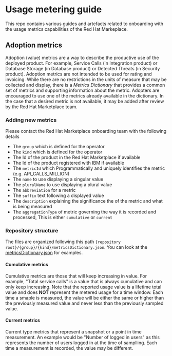 # Usage metering guide

This repo contains various guides and artefacts related to onboarding with the usage metrics capabilities of the Red Hat Markeplace.

## Adoption metrics

Adoption (value) metrics are a way to describe the productive use of the deployed product. For example, Service Calls (in Integration product) or Database Storage (in Database product) or Detected Threats (in Security product). Adoption metrics are not intended to be used for rating and invoicing. While there are no restrictions in the units of measure that may be collected and display, there is a _Metrics Dictionary_ that provides a common set of metrics and supporting information about the metric. Adopters are encouraged to use one of the metrics already available in the dictionary. In the case that a desired metric is not available, it may be added after review by the Red Hat Marketplace team.

### Adding new metrics

Please contact the Red Hat Marketplace onboarding team with the following details
- The `group` which is defined for the operator
- The `kind` which is defined for the operator
- The Id of the product in the Red Hat Marketplace if available
- The Id of the product registered with IBM if available
- The `metricId` which Programmatically and uniquely identifies the metric (e.g. API_CALLS_MILLION)
- The `name` to use displaying a singular value
- The `pluralName` to use displaying a plural value
- The `abbreviation` for a metric
- The `suffix` text following a displayed value
- The `description` explaining the significance the of the metric and what is being measured
- The `aggregationType` of metric governing the way it is recorded and processed, This is either `cumulative` or `current`

### Repository structure
The files are organized following this path `{repository root}/{group}/{kind}/metricsDictionary.json`. You can look at the [metricsDictionary.json](123.licensing.ibm.com/IBMLicensing/metricsDictionary.json) for examples.

#### Cumulative metrics

Cumulative metrics are those that will keep increasing in value. For example, "Total service calls" is a value that is always cumulative and can only keep increasing. Note that the reported usage value is a lifetime total value and does **NOT** represent the metered usage for a time window. Each time a smaple is measured, the value will be either the same or higher than the previously measured value and never less than the previously sampled value.

#### Current metrics

Current type metrics that represent a snapshot or a point in time measurement. An example would be "Number of logged in users" as this represents the number of users logged in at the time of samplling. Each time a measurement is recorded, the value may be different.
